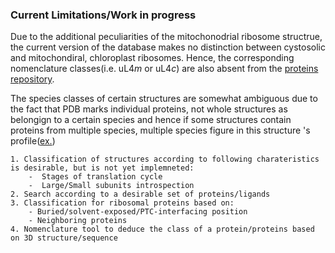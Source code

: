 ### Current Limitations/Work in progress

 Due to the additional peculiarities of the mitochonodrial ribosome structrue, the current version of the database makes no distinction between cystosolic and mitochondiral, chloroplast ribosomes. Hence, the corresponding nomenclature classes(i.e. uL4*m* or uL4*c*) are also absent from the <a href="/rps">proteins repository</a>.  


 The species classes of certain structures are somewhat ambiguous due to the fact that PDB marks individual proteins, not whole structures as belongign to a certain species and hence if some structures contain proteins from multiple species, multiple species figure in this structure 's profile(<a href="/structs/3JA1">ex.</a>) 

    1. Classification of structures according to following charateristics is desirable, but is not yet implemneted:
        -  Stages of translation cycle
        -  Large/Small subunits introspection 
    2. Search according to a desirable set of proteins/ligands
    3. Classification for ribosomal proteins based on:
        - Buried/solvent-exposed/PTC-interfacing position
        - Neighboring proteins
    4. Nomenclature tool to deduce the class of a protein/proteins based on 3D structure/sequence




 
